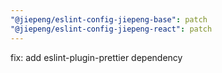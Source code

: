 ```yaml
---
"@jiepeng/eslint-config-jiepeng-base": patch
"@jiepeng/eslint-config-jiepeng-react": patch
---
```


fix: add eslint-plugin-prettier dependency
